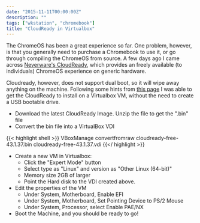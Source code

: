 ```yaml
---
date: "2015-11-11T00:00:00Z"
description: ""
tags: ["wkstation", "chromebook"]
title: "CloudReady in Virtualbox"
---
```


The ChromeOS has been a great experience so far.  One problem, however, is that you generally need to purchase a 
Chromebook to use it, or go through compiling the ChromeOS from source.  A few days ago I came across 
[Neverware's CloudReady](http://www.neverware.com/free/), which provides an freely available (to individuals) 
ChromeOS experience on generic hardware.  

Cloudready, however, does not support 
dual boot, so it will wipe away anything on the machine.  Following some hints from [this page](https://neverware.zendesk.com/hc/communities/public/questions/205595978-Has-anyone-prepared-a-Virtual-Appliance-of-this-yet-) I was able to 
get the CloudReady to install on a Virtualbox VM, without the need to create a USB bootable drive.

  * Download the latest CloudReady Image.  Unzip the file to get the ".bin" file
  * Convert the bin file into a VirtualBox VDI

{{< highlight shell >}}
VBoxManage convertfromraw cloudready-free-43.1.37.bin cloudready-free-43.1.37.vdi
{{</ highlight >}}

  * Create a new VM in Virtualbox:
    * Click the "Expert Mode" button
    * Select type as "Linux" and version as "Other Linux (64-bit)"
    * Memory size 2GB of larger
    * Point the Hard disk to the VDI created above.
  * Edit the properties of the VM
    * Under System, Motherboard, Enable EFI
    * Under System, Motherboard, Set Pointing Device to PS/2 Mouse
    * Under System, Processor, select Enable PAE/NX
  * Boot the Machine, and you should be ready to go!
